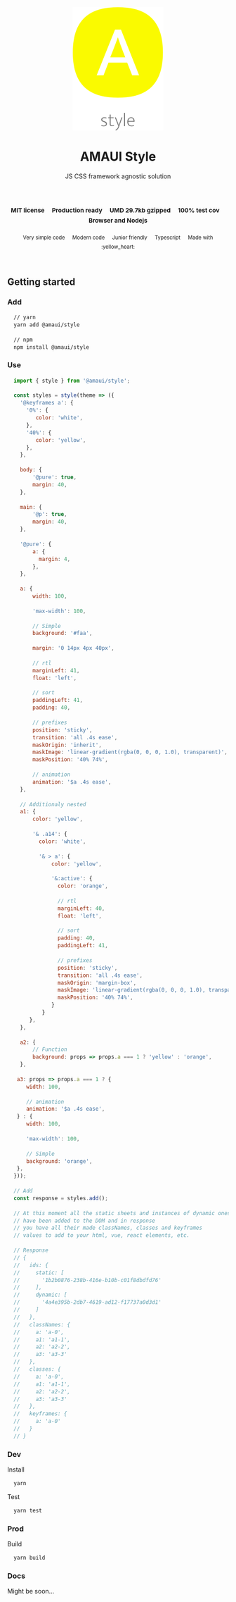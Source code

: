
</br >
</br >

<p align='center'>
  <a target='_blank' rel='noopener noreferrer' href='#'>
    <img src='utils/images/logo.svg' alt='AMAUI logo' />
  </a>
</p>

<h1 align='center'>AMAUI Style</h1>

<p align='center'>
  JS CSS framework agnostic solution
</p>

<br />

<h3 align='center'>
  <sub>MIT license&nbsp;&nbsp;&nbsp;&nbsp;</sub>
  <sub>Production ready&nbsp;&nbsp;&nbsp;&nbsp;</sub>
  <sub>UMD 29.7kb gzipped&nbsp;&nbsp;&nbsp;&nbsp;</sub>
  <sub>100% test cov&nbsp;&nbsp;&nbsp;&nbsp;</sub>
  <sub>Browser and Nodejs</sub>
</h3>

<p align='center'>
    <sub>Very simple code&nbsp;&nbsp;&nbsp;&nbsp;</sub>
    <sub>Modern code&nbsp;&nbsp;&nbsp;&nbsp;</sub>
    <sub>Junior friendly&nbsp;&nbsp;&nbsp;&nbsp;</sub>
    <sub>Typescript&nbsp;&nbsp;&nbsp;&nbsp;</sub>
    <sub>Made with :yellow_heart:</sub>
</p>

<br />

## Getting started

### Add

```sh
  // yarn
  yarn add @amaui/style

  // npm
  npm install @amaui/style
```

### Use

```javascript
  import { style } from '@amaui/style';

  const styles = style(theme => ({
    '@keyframes a': {
      '0%': {
         color: 'white',
      },
      '40%': {
         color: 'yellow',
      },
    },

    body: {
        '@pure': true,
        margin: 40,
    },

    main: {
        '@p': true,
        margin: 40,
    },

    '@pure': {
        a: {
          margin: 4,
        },
    },

    a: {
        width: 100,

        'max-width': 100,

        // Simple
        background: '#faa',

        margin: '0 14px 4px 40px',

        // rtl
        marginLeft: 41,
        float: 'left',

        // sort
        paddingLeft: 41,
        padding: 40,

        // prefixes
        position: 'sticky',
        transition: 'all .4s ease',
        maskOrigin: 'inherit',
        maskImage: 'linear-gradient(rgba(0, 0, 0, 1.0), transparent)',
        maskPosition: '40% 74%',

        // animation
        animation: '$a .4s ease',
    },

    // Additionaly nested
    a1: {
        color: 'yellow',

        '& .a14': {
          color: 'white',

          '& > a': {
              color: 'yellow',

              '&:active': {
                color: 'orange',

                // rtl
                marginLeft: 40,
                float: 'left',

                // sort
                padding: 40,
                paddingLeft: 41,

                // prefixes
                position: 'sticky',
                transition: 'all .4s ease',
                maskOrigin: 'margin-box',
                maskImage: 'linear-gradient(rgba(0, 0, 0, 1.0), transparent)',
                maskPosition: '40% 74%',
              }
           }
       },
    },

    a2: {
        // Function
        background: props => props.a === 1 ? 'yellow' : 'orange',
    },

   a3: props => props.a === 1 ? {
      width: 100,

      // animation
      animation: '$a .4s ease',
   } : {
      width: 100,

      'max-width': 100,

      // Simple
      background: 'orange',
   },
  }));

  // Add
  const response = styles.add();

  // At this moment all the static sheets and instances of dynamic ones
  // have been added to the DOM and in response
  // you have all their made classNames, classes and keyframes
  // values to add to your html, vue, react elements, etc.

  // Response
  // {
  //   ids: {
  //     static: [
  //       '1b2b0876-238b-416e-b10b-c01f8dbdfd76'
  //     ],
  //     dynamic: [
  //       '4a4e395b-2db7-4619-ad12-f17737a0d3d1'
  //     ]
  //   },
  //   classNames: {
  //     a: 'a-0',
  //     a1: 'a1-1',
  //     a2: 'a2-2',
  //     a3: 'a3-3'
  //   },
  //   classes: {
  //     a: 'a-0',
  //     a1: 'a1-1',
  //     a2: 'a2-2',
  //     a3: 'a3-3'
  //   },
  //   keyframes: {
  //     a: 'a-0'
  //   }
  // }

```

### Dev

Install

```sh
  yarn
```

Test

```sh
  yarn test
```

### Prod

Build

```sh
  yarn build
```

### Docs

Might be soon...
